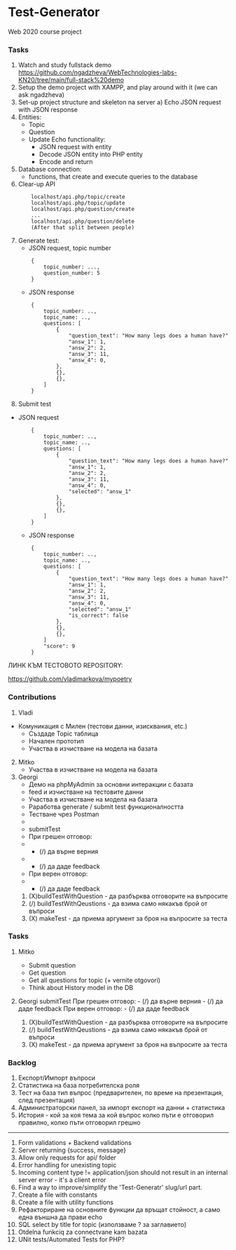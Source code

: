 # Test-Generator
Web 2020 course project


### Tasks

1. Watch and study fullstack demo https://github.com/ngadzheva/WebTechnologies-labs-KN20/tree/main/full-stack%20demo
2. Setup the demo project with XAMPP, and play around with it (we can ask ngadzheva)
3. Set-up project structure and skeleton na server
	a) Echo JSON request with JSON response
4. Entities:
	- Topic
	- Question
	- Update Echo functionality:
		- JSON request with entity
		- Decode JSON entity into PHP entity
		- Encode and return
5. Database connection:
	- functions, that create and execute queries to the database
6. Clear-up API
	```
		localhost/api.php/topic/create
		localhost/api.php/topic/update
		localhost/api.php/question/create
		...
		localhost/api.php/question/delete
		(After that split between people)
	```
7. Generate test:
	- JSON request, topic number
	```
	 	{
	 		topic_number: ...,
	 		question_number: 5
	 	}
	 ```
	- JSON response
	```
		{
			topic_number: ..,
			topic_name: ..,
			questions: [
				{
					"question_text": "How many legs does a human have?"
					"answ_1": 1,
					"answ_2": 2,
					"answ_3": 11,
					"answ_4": 0,
				},
				{},
				{},
			]
		}
	```
8. Submit test
  - JSON request
  	```
  		{
			topic_number: ..,
			topic_name: ..,
			questions: [
				{
					"question_text": "How many legs does a human have?"
					"answ_1": 1,
					"answ_2": 2,
					"answ_3": 11,
					"answ_4": 0,
					"selected": "answ_1"
				},
				{},
				{},
			]
		}
	```
	- JSON response
	```
		{
			topic_number: ..,
			topic_name: ..,
			questions: [
				{
					"question_text": "How many legs does a human have?"
					"answ_1": 1,
					"answ_2": 2,
					"answ_3": 11,
					"answ_4": 0,
					"selected": "answ_1"
					"is_correct": false
				},
				{},
				{},
			]
			"score": 9
		}
	```

ЛИНК КЪМ ТЕСТОВОТО REPOSITORY:

https://github.com/vladimarkova/mypoetry

### Contributions

1. Vladi
  - Комуникация с Милен (тестови данни, изисквания, etc.)
	- Създаде Topic таблица
	- Начален прототип
	- Участва в изчистване на модела на базата
2. Mitko
	- Участва в изчистване на модела на базата
3. Georgi
	- Демо на phpMyAdmin за основни интеракции с базата
	- feed и изчистване на тестовите данни
	- Участва в изчистване на модела на базата
	- Раработва generate / submit test функционалността
	- Тестване чрез Postman
	-
	- submitTest
	- При грешен отговор:
	-	- (/) да върне верния
	-	- (/) да даде feedback
	- При верен отговор:
	-	- (/) да даде feedback
	1. (X)buildTestWithQuestion - да разбърква отговорите на въпросите
	1. (/) buildTestWithQeustions - да взима само някакъв брой от въпроси
	2. (X) makeTest - да приема аргумент за броя на въпросите за теста




### Tasks

1. Mitko
	- Submit question
	- Get question
	- Get all questions for topic (+ vernite otgovori)
	- Think about History model in the DB

2. Georgi
		submitTest
		При грешен отговор:
			- (/) да върне верния
			- (/) да даде feedback
		При верен отговор:
			- (/) да даде feedback
	1. (X)buildTestWithQuestion - да разбърква отговорите на въпросите
	1. (/) buildTestWithQeustions - да взима само някакъв брой от въпроси
	2. (X) makeTest - да приема аргумент за броя на въпросите за теста




### Backlog
1. Експорт/Импорт въпроси
1. Статистика на база потребителска роля
1. Тест на база тип въпрос (предварителен, по време на презентация, след презентация)
1. Администраторски панел, за импорт експорт на данни + статистика
1. История - кой за коя тема за кой въпрос колко пъти е отговорил правилно, колко пъти отговорил грешно
--------------------------------------------------------------------------------------------------------------
1. Form validations + Backend validations
2. Server returning {success, message}
1. Allow only requests for api/ folder
1. Error handling for unexisting topic
5. Incoming content type != application/json should not result in an internal server error - it's a client error
1. Find a way to improve/simplify the 'Test-Generatr' slug/url part.
1. Create a file with constants
1. Create a file with utility functions
1. Рефакториране на основните функции да връщат стойност, а само една външна да прави echo
2. SQL select by title for topic (използваме ? за заглавието)
3. Otdelna funkciq za connectvane kam bazata
4. UNit tests/Automated Tests for PHP?









